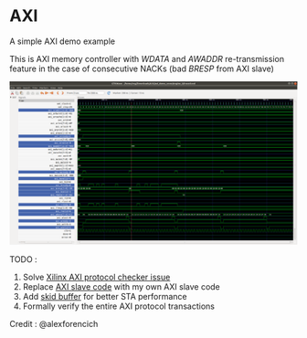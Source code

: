 # AXI
A simple AXI demo example

This is AXI memory controller with _WDATA_ and _AWADDR_ re-transmission feature in the case of consecutive NACKs (bad _BRESP_ from AXI slave)

![waveform](./waveform.png)

TODO :
1. Solve [Xilinx AXI protocol checker issue](https://github.com/alexforencich/verilog-axi/issues/8)
2. Replace [AXI slave code](https://github.com/alexforencich/verilog-axi/blob/master/rtl/axi_ram.v) with my own AXI slave code
3. Add [skid buffer](https://www.eevblog.com/forum/fpga/some-thoughts-on-axi-pipe-handshake-protocol-and-timing-closure/msg2530332/?PHPSESSID=26ailf4l5pvur8ma3isff0g8g5#msg2530332) for better STA performance
4. Formally verify the entire AXI protocol transactions

Credit : @alexforencich 
